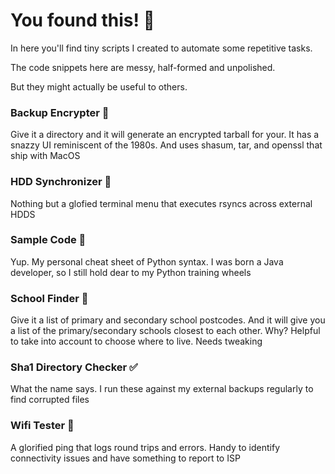 # You found this! 🤯

In here you'll find tiny scripts I created to automate some repetitive tasks.

The code snippets here are messy, half-formed and unpolished.

But they might actually be useful to others. 



### Backup Encrypter 🔐
Give it a directory and it will generate an encrypted tarball for your. It has a snazzy UI reminiscent of the 1980s. And uses shasum, tar, and openssl that ship with MacOS

### HDD Synchronizer 🔄
Nothing but a glofied terminal menu that executes rsyncs across external HDDS

### Sample Code 📖
Yup. My personal cheat sheet of Python syntax. I was born a Java developer, so I still hold dear to my Python training wheels

### School Finder 🎒
Give it a list of primary and secondary school postcodes. And it will give you a list of the primary/secondary schools closest to each other. Why? Helpful to take into account to choose where to live. Needs tweaking

### Sha1 Directory Checker ✅
What the name says. I run these against my external backups regularly to find corrupted files

### Wifi Tester 📡
A glorified ping that logs round trips and errors. Handy to identify connectivity issues and have something to report to ISP
